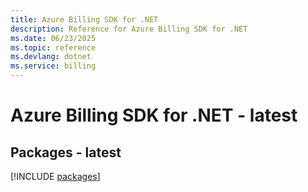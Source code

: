 ```yaml
---
title: Azure Billing SDK for .NET
description: Reference for Azure Billing SDK for .NET
ms.date: 06/23/2025
ms.topic: reference
ms.devlang: dotnet
ms.service: billing
---
```

# Azure Billing SDK for .NET - latest
## Packages - latest
[!INCLUDE [packages](billing-index.md)]